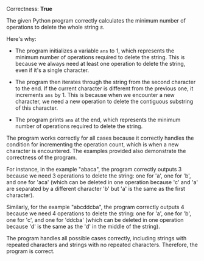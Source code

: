 Correctness: **True**

The given Python program correctly calculates the minimum number of operations to delete the whole string $s$. 

Here's why:

- The program initializes a variable `ans` to 1, which represents the minimum number of operations required to delete the string. This is because we always need at least one operation to delete the string, even if it's a single character.

- The program then iterates through the string from the second character to the end. If the current character is different from the previous one, it increments `ans` by 1. This is because when we encounter a new character, we need a new operation to delete the contiguous substring of this character.

- The program prints `ans` at the end, which represents the minimum number of operations required to delete the string.

The program works correctly for all cases because it correctly handles the condition for incrementing the operation count, which is when a new character is encountered. The examples provided also demonstrate the correctness of the program.

For instance, in the example "abaca", the program correctly outputs 3 because we need 3 operations to delete the string: one for 'a', one for 'b', and one for 'aca' (which can be deleted in one operation because 'c' and 'a' are separated by a different character 'b' but 'a' is the same as the first character).

Similarly, for the example "abcddcba", the program correctly outputs 4 because we need 4 operations to delete the string: one for 'a', one for 'b', one for 'c', and one for 'ddcba' (which can be deleted in one operation because 'd' is the same as the 'd' in the middle of the string).

The program handles all possible cases correctly, including strings with repeated characters and strings with no repeated characters. Therefore, the program is correct.